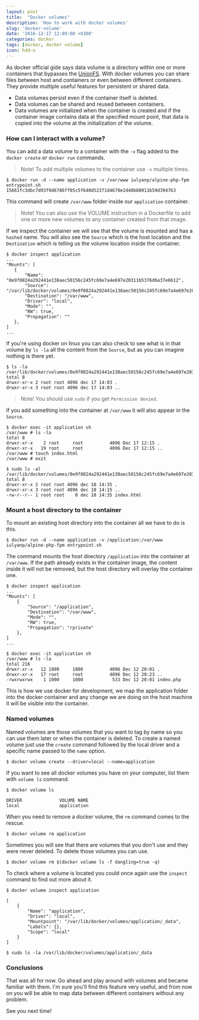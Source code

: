 ```yaml
---
layout: post
title:  "Docker volumes"
description: 'How to work with docker volumes'
slug: 'docker-volume'
date: '2016-12-17 12:00:00 +0300'
categories: docker
tags: [docker, docker volume]
icon: hdd-o
---
```


As docker official gide says data volume is a directory within one or more containers that bypasses the
[UnionFS](https://docs.docker.com/engine/reference/glossary/#union-file-system).
With docker volumes you can share files between host and containers or even between different containers. They provide
multiple useful features for persistent or shared data.

* Data volumes persist even if the container itself is deleted.
* Data volumes can be shared and reused between containers.
* Data volumes are initialized when the container is created and if the container image contains data at the specified
mount point, that data is copied into the volume at the initialization of the volume.

### How can I interact with a volume?

You can add a data volume to a container with the `-v` flag added to the `docker create` or `docker run` commands.

> Note! To add multiple volumes to the container use `-v` multiple times.

```
$ docker run -d --name application -v /var/www iulyanp/alpine-php-fpm entrypoint.sh
15661fc3dbc7d93f9d6786ff05c5f640d52371d4670e2d48b88911b59d394763
```

This command will create `/var/www` folder inside our `application` container.

> Note! You can also use the VOLUME instruction in a Dockerfile to add one or more new volumes to any container created from that image.

If we inspect the container we will see that the volume is mounted and has a `hashed` name. You will also see the `Source`
which is the host location and the `Destination` which is telling us the volume location inside the container.

```
$ docker inspect application
...
"Mounts": [
   {
       "Name": "0e9f0824a292441e138aec50156c245fc69e7a4e697e20311b5376d6a37e6612",
       "Source": "/var/lib/docker/volumes/0e9f0824a292441e138aec50156c245fc69e7a4e697e20311b5376d6a37e6612/_data",
       "Destination": "/var/www",
       "Driver": "local",
       "Mode": "",
       "RW": true,
       "Propagation": ""
   },
]
...
```

If you're using docker on linux you can also check to see what is in that volume by `ls -la` all the content from the
`Source`, but as you can imagine nothing is there yet.

```
$ ls -la /var/lib/docker/volumes/0e9f0824a292441e138aec50156c245fc69e7a4e697e20311b5376d6a37e6612/_data
total 8
drwxr-xr-x 2 root root 4096 dec 17 14:03 .
drwxr-xr-x 3 root root 4096 dec 17 14:03 ..
```

> Note! You should use `sudo` if you get `Permission denied`.

If you add something into the container at `/var/www` it will also appear in the `Source`.

```
$ docker exec -it application sh
/var/www # ls -la
total 8
drwxr-xr-x    2 root     root          4096 Dec 17 12:15 .
drwxr-xr-x   19 root     root          4096 Dec 17 12:15 ..
/var/www # touch index.html
/var/www # exit

$ sudo ls -al /var/lib/docker/volumes/0e9f0824a292441e138aec50156c245fc69e7a4e697e20311b5376d6a37e6612/_data
total 8
drwxr-xr-x 2 root root 4096 dec 18 14:35 .
drwxr-xr-x 3 root root 4096 dec 18 14:15 ..
-rw-r--r-- 1 root root    0 dec 18 14:35 index.html
```

### Mount a host directory to the container

To mount an existing host directory into the container all we have to do is this.

```
$ docker run -d --name application -v /application:/var/www iulyanp/alpine-php-fpm entrypoint.sh
```

The command mounts the host directory `/application` into the container at `/var/www`. If the path already exists in the
container image, the content inside it will not be removed, but the host directory will overlay the container one.

```
$ docker inspect application
...
"Mounts": [
    {
        "Source": "/application",
        "Destination": "/var/www",
        "Mode": "",
        "RW": true,
        "Propagation": "rprivate"
    },
]
...

$ docker exec -it application sh
/var/www # ls -la
total 216
drwxr-xr-x   12 1000     1000          4096 Dec 12 20:01 .
drwxr-xr-x   17 root     root          4096 Dec 12 20:23 ..
-rwxrwxrwx    1 1000     1000           533 Dec 12 20:01 index.php
```

This is how we use docker for development, we map the application folder into the docker container and any change we are
doing on the host machine it will be visible into the container.

### Named volumes

Named volumes are those volumes that you want to tag by name so you can use them later or when the container is deleted.
To create a named volume just use the `create` command followed by the local driver and a specific name passed to
the `name` option.

```
$ docker volume create --driver=local --name=application
```

If you want to see all docker volumes you have on your computer, list them with `volume ls` command.

```
$ docker volume ls

DRIVER              VOLUME NAME
local               application
```

When you need to remove a docker volume, the `rm` command comes to the rescue.

```
$ docker volume rm application
```

Sometimes you will see that there are volumes that you don't use and they were never deleted. To delete those volumes you
can use.

```
$ docker volume rm $(docker volume ls -f dangling=true -q)
```

To check where a volume is located you could once again use the `inspect` command to find out more about it.

```
$ docker volume inspect application
```

```
[
    {
        "Name": "application",
        "Driver": "local",
        "Mountpoint": "/var/lib/docker/volumes/application/_data",
        "Labels": {},
        "Scope": "local"
    }
]

$ sudo ls -la /var/lib/docker/volumes/application/_data
```

### Conclusions

That was all for now. Go ahead and play around with volumes and became familiar with them. I'm sure you'll find this
feature very useful, and from now on you will be able to map data between different containers without any problem.

See you next time!
